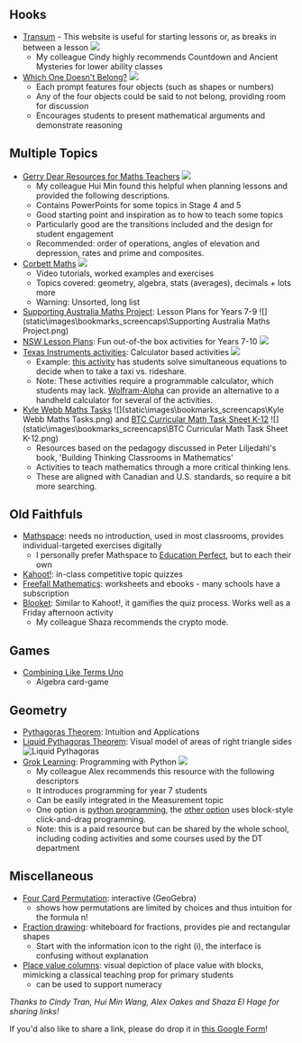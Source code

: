 ## Hooks
* [Transum](https://www.transum.org/Software/SW/Starter_of_the_day/index_page.asp) - This website is useful for starting lessons or, as breaks in between a lesson
![](static\images\bookmarks_screencaps\Transum.png)
	* My colleague Cindy highly recommends Countdown and Ancient Mysteries for lower ability classes
* [Which One Doesn't Belong?](https://wodb.ca/)
![](static\images\bookmarks_screencaps\wodb.png)
	* Each prompt features four objects (such as shapes or numbers)
	* Any of the four objects could be said to not belong, providing room for discussion
	* Encourages students to present mathematical arguments and demonstrate reasoning

## Multiple Topics
* [Gerry Dear Resources for Maths Teachers](http://maths.gerrydear.id.au/)
![](static\images\bookmarks_screencaps\gerrydear.png)
	* My colleague Hui Min found this helpful when planning lessons and provided the following descriptions.
	* Contains PowerPoints for some topics in Stage 4 and 5
	* Good starting point and inspiration as to how to teach some topics
	* Particularly good are the transitions included and the design for student engagement
	* Recommended: order of operations, angles of elevation and depression, rates and prime and composites.
* [Corbett Maths](https://corbettmaths.com/contents/)
![](static\images\bookmarks_screencaps\Corbett_maths.png)
	* Video tutorials, worked examples and exercises
	* Topics covered: geometry, algebra, stats (averages), decimals + lots more
	* Warning: Unsorted, long list
* [Supporting Australia Maths Project](https://www.amsi.org.au/ESA_middle_years/Year7/Year7_md/Year7main.html): Lesson Plans for Years 7-9
![](static\images\bookmarks_screencaps\Supporting Australia Maths Project.png)
* [NSW Lesson Plans](https://education.nsw.gov.au/teaching-and-learning/curriculum/mathematics/mathematics-curriculum-resources-k-12/mathematics-7-10-resources): Fun out-of-the box activities for Years 7-10
![](static\images\bookmarks_screencaps\det_lesson_plans.png)
* [Texas Instruments activities](https://education.ti.com/en-au/seniornspiredcurriculum/aus-nz/nsw): Calculator based activities
![](static\images\bookmarks_screencaps\texas_instruments.png)
	* Example: [this activity](https://education.ti.com/en-au/seniornspiredcurriculum/aus-nz/detail?id=0E575E989E17478696FCD9966760231E&t=4F3490A6B252453E9D603D8739C4309F#!) has students solve simultaneous equations to decide when to take a taxi vs. rideshare.
	* Note: These activities require a programmable calculator, which students may lack. [Wolfram-Alpha](https://www.wolframalpha.com/) can provide an alternative to a handheld calculator for several of the activities.
* [Kyle Webb Maths Tasks](https://tasks.kylewebb.ca/) ![](static\images\bookmarks_screencaps\Kyle Webb Maths Tasks.png) and [BTC Curricular Math Task Sheet K-12](https://docs.google.com/spreadsheets/d/1-tJ2DzGJ0JXpmcRJoJxsVBA3d0_2ygxfjH3c1s2GqLM/edit#gid=427306543) ![](static\images\bookmarks_screencaps\BTC Curricular Math Task Sheet K-12.png)
	* Resources based on the pedagogy discussed in Peter Liljedahl's book, 'Building Thinking Classrooms in Mathematics'
	* Activities to teach mathematics through a more critical thinking lens.
	* These are aligned with Canadian and U.S. standards, so require a bit more searching.

## Old Faithfuls
* [Mathspace](https://help.mathspace.co/en/collections/93682-using-mathspace-as-a-teacher): needs no introduction, used in most classrooms, provides individual-targeted exercises digitally
	* I personally prefer Mathspace to [Education Perfect](https://www.educationperfect.com/), but to each their own
* [Kahoot!](https://kahoot.com/files/2021/06/StarterGuide_0621.pdf): in-class competitive topic quizzes
* [Freefall Mathematics](https://freefallmathematics.com/products.htm): worksheets and ebooks - many schools have a subscription
* [Blooket](https://www.blooket.com/): Similar to Kahoot!, it gamifies the quiz process. Works well as a Friday afternoon activity
	* My colleague Shaza recommends the crypto mode.

## Games
* [Combining Like Terms Uno](https://www.frontporchmath.com/wp-content/uploads/2017/10/like-terms-uno.pdf)
	* Algebra card-game

## Geometry
* [Pythagoras Theorem](https://betterexplained.com/articles/surprising-uses-of-the-pythagorean-theorem/): Intuition and Applications
* [Liquid Pythagoras Theorem](https://www.reddit.com/r/oddlysatisfying/comments/okry97/how_to_visually_prove_pythagoras_theorem_a%C2%B2_b%C2%B2_c%C2%B2/): Visual model of areas of right triangle sides
![Liquid Pythagoras](static\images\bookmarks_screencaps\Liquid_Pythagoras.png)
* [Grok Learning](https://groklearning.com/): Programming with Python
![](static\images\bookmarks_screencaps\Grok_Learning.png)
	* My colleague Alex recommends this resource with the following descriptors
	* It introduces programming for year 7 students
	* Can be easily integrated in the Measurement topic
	* One option is [python programming](https://groklearning.com/course/maths-yr7/), the [other option](https://groklearning.com/course/aca-dt-7-bk-geometry/) uses block-style click-and-drag programming.
	* Note: this is a paid resource but can be shared by the whole school, including coding activities and some courses used by the DT department

## Miscellaneous
* [Four Card Permutation](https://www.geogebra.org/m/gmqatpq7): interactive (GeoGebra)
	* shows how permutations are limited by choices and thus intuition for the formula n!
* [Fraction drawing](https://apps.mathlearningcenter.org/fractions/): whiteboard for fractions, provides pie and rectangular shapes
	* Start with the information icon to the right (i), the interface is confusing without explanation
* [Place value columns](https://www.didax.com/apps/base-ten-blocks/): visual depiction of place value with blocks, mimicking a classical teaching prop for primary students
	* can be used to support numeracy


*Thanks to Cindy Tran, Hui Min Wang, Alex Oakes and Shaza El Hage for sharing links!*

If you'd also like to share a link, please do drop it in [this Google Form](https://forms.gle/pwA9GYhyVSiYDhS66)!